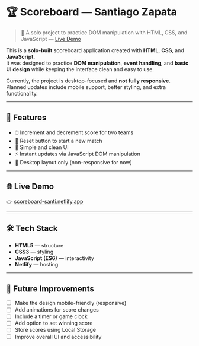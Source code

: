 # 🏆 Scoreboard — Santiago Zapata

> 🎯 A solo project to practice DOM manipulation with HTML, CSS, and JavaScript — [Live Demo](https://scoreboard-santi.netlify.app)

This is a **solo-built** scoreboard application created with **HTML**, **CSS**, and **JavaScript**.  
It was designed to practice **DOM manipulation**, **event handling**, and **basic UI design** while keeping the interface clean and easy to use.

Currently, the project is desktop-focused and **not fully responsive**.  
Planned updates include mobile support, better styling, and extra functionality.

---

## 📌 Features

- 🖱️ Increment and decrement score for two teams
- 🔄 Reset button to start a new match
- 🎨 Simple and clean UI
- ⚡ Instant updates via JavaScript DOM manipulation
- 📏 Desktop layout only (non-responsive for now)

---

## 🌐 Live Demo

👉 [scoreboard-santi.netlify.app](https://scoreboard-santi.netlify.app)

---

## 🛠 Tech Stack

- **HTML5** — structure
- **CSS3** — styling
- **JavaScript (ES6)** — interactivity
- **Netlify** — hosting

---

## 🚧 Future Improvements

- [ ] Make the design mobile-friendly (responsive)
- [ ] Add animations for score changes
- [ ] Include a timer or game clock
- [ ] Add option to set winning score
- [ ] Store scores using Local Storage
- [ ] Improve overall UI and accessibility
